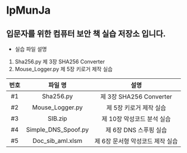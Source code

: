 # IpMunJa
## 입문자를 위한 컴퓨터 보안 책 실습 저장소 입니다.
* 실습 파일 설명
1. Sha256.py 제 3장 SHA256 Converter
2. Mouse_Logger.py 제 5장 키로거 제작 실습


|번호|파일 명|설명|
|:---:|:---:|:---:|
|#1|Sha256.py|제 3장 SHA256 Converter|
|#2|Mouse_Logger.py|제 5장 키로거 제작 실습|
|#3|SIB.zip|제 10장 악성코드 분석 실습|
|#4|Simple_DNS_Spoof.py|제 6장 DNS 스푸핑 실습|
|#5|Doc_sib_aml.xlsm|제 6장 문서형 악성코드 제작 실습|

